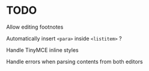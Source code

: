 TODO
=====================

Allow editing footnotes

Automatically insert ```<para>``` inside ```<listitem>``` ?

Handle TinyMCE inline styles

Handle errors when parsing contents from both editors
